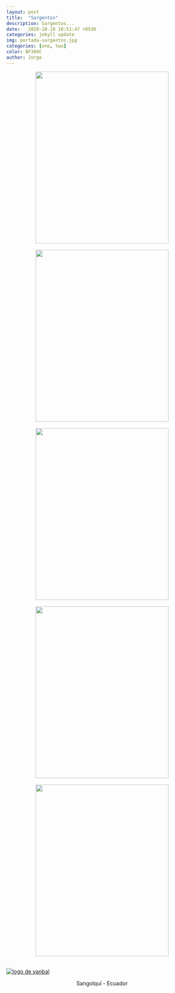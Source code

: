 ```yaml
---
layout: post
title:  "Sargentos"
description: Sargentos...
date:   2020-10-18 10:51:47 +0530
categories: jekyll update
img: portada-sargentos.jpg
categories: [one, two]
color: BF360C
author: Jorge
---
```

<center>
<img src="https://github.com/Jorge-onofa/karna/blob/gh-pages/images/sargento1.jpg?raw=true" width="350" height="450" />
</center>
<br>
<center>
<img src="https://github.com/Jorge-onofa/karna/blob/gh-pages/images/sargento2.jpg?raw=true" width="350" height="450" />
</center>
<br>
<center>
<img src="https://github.com/Jorge-onofa/karna/blob/gh-pages/images/sargento3.jpg?raw=true" width="350" height="450" />
</center>
<br>
<center>
<img src="https://github.com/Jorge-onofa/karna/blob/gh-pages/images/sargento4.jpg?raw=true" width="350" height="450" />
</center>
<br>
<center>
<img src="https://github.com/Jorge-onofa/karna/blob/gh-pages/images/sargento5.jpg?raw=true" width="350" height="450" />
</center>
<br>

[logo]: https://raw.githubusercontent.com/Betty-C/bef/gh-pages/assets/img/linkw.jpg
[dipensador]: https://api.whatsapp.com/send?phone=593999378989&text=%C2%A1Hola!%20Me%20interesa%20los%20sargentos%20met%C3%A1licos "clic para abrir chat de whatsapp"
[![logo de yanbal][logo]][dipensador]

<center>
Sangolquí - Ecuador
</center>
